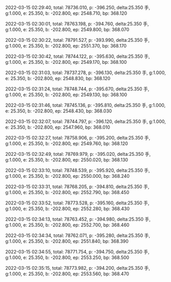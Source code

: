 2022-03-15 02:29:40, total: 78736.010, p: -396.250, delta:25.350 手, g:1.000, e: 25.350, b: -202.800, ep: 2548.710, bp: 368.120

2022-03-15 02:30:01, total: 78763.198, p: -394.760, delta:25.350 手, g:1.000, e: 25.350, b: -202.800, ep: 2549.800, bp: 368.070

2022-03-15 02:30:22, total: 78791.527, p: -393.990, delta:25.350 手, g:1.000, e: 25.350, b: -202.800, ep: 2551.370, bp: 368.170

2022-03-15 02:30:42, total: 78744.122, p: -395.630, delta:25.350 手, g:1.000, e: 25.350, b: -202.800, ep: 2549.170, bp: 368.100

2022-03-15 02:31:03, total: 78737.278, p: -396.130, delta:25.350 手, g:1.000, e: 25.350, b: -202.800, ep: 2548.830, bp: 368.120

2022-03-15 02:31:24, total: 78748.744, p: -395.670, delta:25.350 手, g:1.000, e: 25.350, b: -202.800, ep: 2549.130, bp: 368.100

2022-03-15 02:31:46, total: 78745.136, p: -395.810, delta:25.350 手, g:1.000, e: 25.350, b: -202.800, ep: 2548.430, bp: 368.030

2022-03-15 02:32:07, total: 78744.797, p: -396.120, delta:25.350 手, g:1.000, e: 25.350, b: -202.800, ep: 2547.960, bp: 368.010

2022-03-15 02:32:27, total: 78758.906, p: -395.200, delta:25.350 手, g:1.000, e: 25.350, b: -202.800, ep: 2549.760, bp: 368.120

2022-03-15 02:32:49, total: 78769.979, p: -395.020, delta:25.350 手, g:1.000, e: 25.350, b: -202.800, ep: 2550.020, bp: 368.130

2022-03-15 02:33:10, total: 78748.539, p: -395.920, delta:25.350 手, g:1.000, e: 25.350, b: -202.800, ep: 2550.000, bp: 368.240

2022-03-15 02:33:31, total: 78768.205, p: -394.810, delta:25.350 手, g:1.000, e: 25.350, b: -202.800, ep: 2552.790, bp: 368.450

2022-03-15 02:33:52, total: 78773.528, p: -395.160, delta:25.350 手, g:1.000, e: 25.350, b: -202.800, ep: 2552.280, bp: 368.430

2022-03-15 02:34:13, total: 78763.452, p: -394.980, delta:25.350 手, g:1.000, e: 25.350, b: -202.800, ep: 2552.700, bp: 368.460

2022-03-15 02:34:34, total: 78762.071, p: -395.280, delta:25.350 手, g:1.000, e: 25.350, b: -202.800, ep: 2551.840, bp: 368.390

2022-03-15 02:34:55, total: 78771.754, p: -394.750, delta:25.350 手, g:1.000, e: 25.350, b: -202.800, ep: 2553.250, bp: 368.500

2022-03-15 02:35:15, total: 78773.982, p: -394.200, delta:25.350 手, g:1.000, e: 25.350, b: -202.800, ep: 2553.560, bp: 368.470
